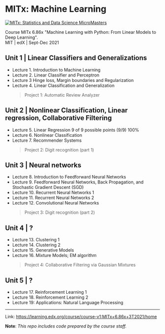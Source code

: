 # MITx: Machine Learning

[![MITx: Statistics and Data Science MicroMasters](https://img.shields.io/badge/MITx-Statistics%20and%20Data%20Science%20MicroMasters-blue)](https://www.edx.org/micromasters/mitx-statistics-and-data-science)

Course MITx 6.86x "Machine Learning with Python: From Linear Models to Deep Learning".  
MIT | edX | Sept-Dec 2021

## Unit 1 | Linear Classifiers and Generalizations
* Lecture 1. Introduction to Machine Learning 
* Lecture 2. Linear Classifier and Perceptron 
* Lecture 3 Hinge loss, Margin boundaries and Regularization 
* Lecture 4. Linear Classification and Generalization
  > Project 1: Automatic Review Analyzer

## Unit 2 | Nonlinear Classification, Linear regression, Collaborative Filtering
* Lecture 5. Linear Regression 9 of 9 possible points (9/9) 100%
* Lecture 6. Nonlinear Classification 
* Lecture 7. Recommender Systems 
  > Project 2: Digit recognition (part 1)

##	Unit 3 | Neural networks
* Lecture 8. Introduction to Feedforward Neural Networks
* Lecture 9. Feedforward Neural Networks, Back Propagation, and Stochastic Gradient Descent (SGD)
* Lecture 10. Recurrent Neural Networks 1
* Lecture 11. Recurrent Neural Networks 2
* Lecture 12. Convolutional Neural Networks
  > Project 3: Digit recognition (part 2)
  
## Unit 4 | ?
* Lecture 13. Clustering 1
* Lecture 14. Clustering 2
* Lecture 15. Generative Models
* Lecture 16. Mixture Models; EM algorithm
  > Project 4: Collaborative Filtering via Gaussian Mixtures

## Unit 5 | ?
* Lecture 17. Reinforcement Learning 1
* Lecture 18. Reinforcement Learning 2
* Lecture 19: Applications: Natural Language Processing

  
---
  
Link: https://learning.edx.org/course/course-v1:MITx+6.86x+3T2021/home

__Note__: _This repo includes code prepared by the course staff._  
